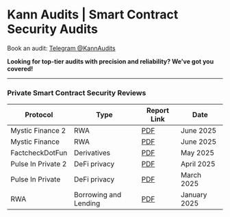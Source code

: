 # Kann Audits | Smart Contract Security Audits

Book an audit: [Telegram @KannAudits](https://t.me/kannaudits)

**Looking for top-tier audits with precision and reliability? We’ve got you covered!**


--------------------------------------

**<h3>Private Smart Contract Security Reviews</h3>**

| Protocol| Type | Report Link  | Date |
|-------|-----|----------|-------------|
| Mystic Finance 2| RWA| [PDF](https://github.com/Kann-Audits/Kann-Audits/blob/main/reports/pdf-format/Mystic%20Finance%202.pdf) | June 2025
| Mystic Finance | RWA | [PDF](https://github.com/Kann-Audits/Kann-Audits/blob/main/reports/pdf-format/Mystic%20Finance.pdf) | June 2025 
| FactcheckDotFun |  Derivatives | [PDF](https://github.com/Kann-Audits/Kann-Audits/blob/main/reports/pdf-format/FactcheckDotFun.pdf)| May 2025
| Pulse In Private 2 | DeFi privacy  | [PDF](https://github.com/Kann-Audits/Kann-Audits/blob/main/reports/pdf-format/PIP%20v2.pdf) | April 2025
| Pulse In Private | DeFi privacy  | [PDF](https://github.com/Kann-Audits/Kann-Audits/blob/main/reports/pdf-format/PIP.pdf) | March 2025
| RWA |  Borrowing and Lending | [PDF](https://github.com/Kann-Audits/Kann-Audits/blob/main/reports/pdf-format/RWASucks.pdf)      |     January 2025        



